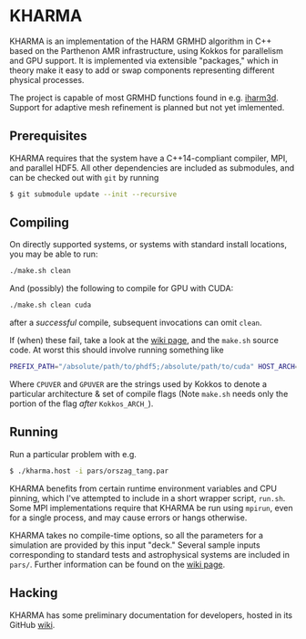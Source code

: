 # KHARMA
KHARMA is an implementation of the HARM GRMHD algorithm in C++ based on the Parthenon AMR infrastructure, using Kokkos for parallelism and GPU support.  It is implemented via extensible "packages," which in theory make it easy to add or swap components representing different physical processes.

The project is capable of most GRMHD functions found in e.g. [iharm3d](https://github.com/AFD-Illinois/iharm3d). Support for adaptive mesh refinement is planned but not yet imlemented.

## Prerequisites
KHARMA requires that the system have a C++14-compliant compiler, MPI, and parallel HDF5.  All other dependencies are included as submodules, and can be checked out with `git` by running
```bash
$ git submodule update --init --recursive
```

## Compiling
On directly supported systems, or systems with standard install locations, you may be able to run:
```bash
./make.sh clean
```
And (possibly) the following to compile for GPU with CUDA:
```bash
./make.sh clean cuda
```
after a *successful* compile, subsequent invocations can omit `clean`.

If (when) these fail, take a look at the [wiki page](https://github.com/AFD-Illinois/kharma/wiki/Building-KHARMA), and the `make.sh` source code.  At worst this should involve running something like
```bash
PREFIX_PATH="/absolute/path/to/phdf5;/absolute/path/to/cuda" HOST_ARCH=CPUVER DEVICE_ARCH=GPUVER ./make.sh clean cuda
```
Where `CPUVER` and `GPUVER` are the strings used by Kokkos to denote a particular architecture & set of compile flags (Note `make.sh` needs only the portion of the flag *after* `Kokkos_ARCH_`).

## Running
Run a particular problem with e.g.
```bash
$ ./kharma.host -i pars/orszag_tang.par
```
KHARMA benefits from certain runtime environment variables and CPU pinning, which I've attempted to include in a short wrapper script, `run.sh`.  Some MPI implementations require that KHARMA be run using `mpirun`, even for a single process, and may cause errors or hangs otherwise.

KHARMA takes no compile-time options, so all the parameters for a simulation are provided by this input "deck."  Several sample inputs corresponding to standard tests and astrophysical systems are included in `pars/`.  Further information can be found on the [wiki page](https://github.com/AFD-Illinois/kharma/wiki/Running-KHARMA).

## Hacking
KHARMA has some preliminary documentation for developers, hosted in its GitHub [wiki](https://github.com/AFD-Illinois/kharma/wiki).
